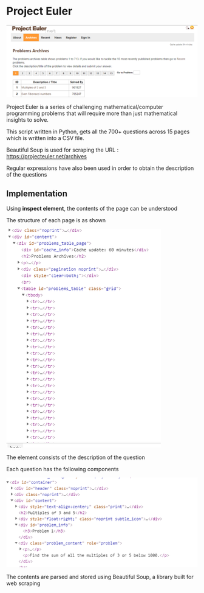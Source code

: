 # Project Euler #

![Image](euler_home.PNG)

Project Euler is a series of challenging mathematical/computer programming problems that will require more than just mathematical insights to solve.

This script written in Python, gets all the 700+ questions across 15 pages which is written into a CSV file.

Beautiful Soup is used for scraping the URL : https://projecteuler.net/archives

Regular expressions have also been used in order to obtain the description of the questions

## Implementation ##

Using **inspect element**, the contents of the page can be understood

The structure of each page is as shown

![Image](euler_questions.PNG)

The <tr> element consists of the description of the question

Each question has the following components

![Image](question1.PNG)

The contents are parsed and stored using Beautiful Soup, a library built for web scraping
